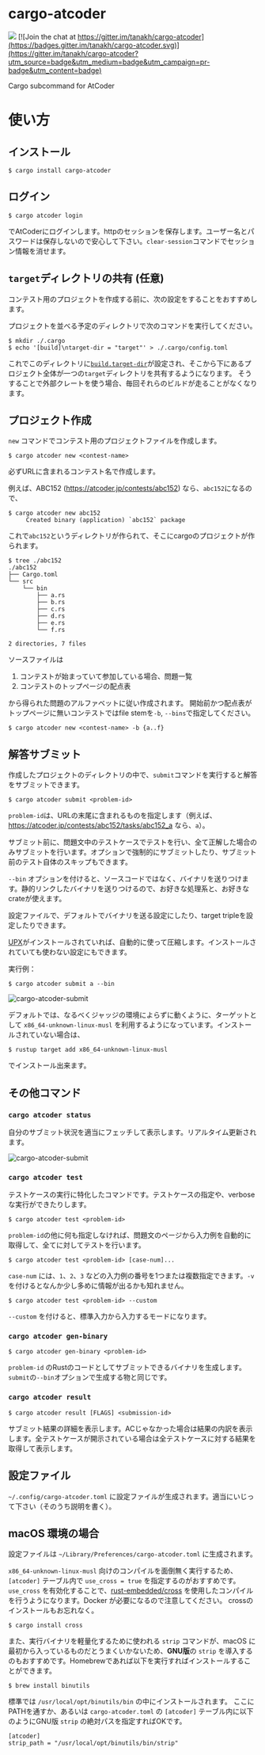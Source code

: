 # cargo-atcoder

![](https://github.com/tanakh/cargo-atcoder/workflows/Rust/badge.svg) [![Join the chat at https://gitter.im/tanakh/cargo-atcoder](https://badges.gitter.im/tanakh/cargo-atcoder.svg)](https://gitter.im/tanakh/cargo-atcoder?utm_source=badge&utm_medium=badge&utm_campaign=pr-badge&utm_content=badge)

Cargo subcommand for AtCoder

# 使い方

## インストール

```
$ cargo install cargo-atcoder
```

## ログイン

```
$ cargo atcoder login
```

でAtCoderにログインします。httpのセッションを保存します。ユーザー名とパスワードは保存しないので安心して下さい。`clear-session`コマンドでセッション情報を消せます。

## `target`ディレクトリの共有 (任意)

コンテスト用のプロジェクトを作成する前に、次の設定をすることをおすすめします。

プロジェクトを並べる予定のディレクトリで次のコマンドを実行してください。

```console
$ mkdir ./.cargo
$ echo '[build]\ntarget-dir = "target"' > ./.cargo/config.toml
```

これでこのディレクトリに[`build.target-dir`](https://doc.rust-lang.org/cargo/reference/config.html#buildtarget-dir)が設定され、そこから下にあるプロジェクト全体が一つの`target`ディレクトリを共有するようになります。
そうすることで外部クレートを使う場合、毎回それらのビルドが走ることがなくなります。

## プロジェクト作成

`new` コマンドでコンテスト用のプロジェクトファイルを作成します。

```
$ cargo atcoder new <contest-name>
```

必ずURLに含まれるコンテスト名で作成します。

例えば、ABC152 (<https://atcoder.jp/contests/abc152>) なら、`abc152`になるので、

```console
$ cargo atcoder new abc152
     Created binary (application) `abc152` package
```

これで`abc152`というディレクトリが作られて、そこにcargoのプロジェクトが作られます。

```console
$ tree ./abc152
./abc152
├── Cargo.toml
└── src
    └── bin
        ├── a.rs
        ├── b.rs
        ├── c.rs
        ├── d.rs
        ├── e.rs
        └── f.rs

2 directories, 7 files
```

ソースファイルは

1. コンテストが始まっていて参加している場合、問題一覧
2. コンテストのトップページの配点表

から得られた問題のアルファベットに従い作成されます。
開始前かつ配点表がトップページに無いコンテストではfile stemを`-b`, `--bins`で指定してください。

```
$ cargo atcoder new <contest-name> -b {a..f}
```

## 解答サブミット

作成したプロジェクトのディレクトリの中で、`submit`コマンドを実行すると解答をサブミットできます。

```
$ cargo atcoder submit <problem-id>
```

`problem-id`は、URLの末尾に含まれるものを指定します（例えば、<https://atcoder.jp/contests/abc152/tasks/abc152_a> なら、`a`）。


サブミット前に、問題文中のテストケースでテストを行い、全て正解した場合のみサブミットを行います。オプションで強制的にサブミットしたり、サブミット前のテスト自体のスキップもできます。

`--bin` オプションを付けると、ソースコードではなく、バイナリを送りつけます。静的リンクしたバイナリを送りつけるので、お好きな処理系と、お好きなcrateが使えます。

設定ファイルで、デフォルトでバイナリを送る設定にしたり、target tripleを設定したりできます。

[UPX](https://upx.github.io/)がインストールされていれば、自動的に使って圧縮します。インストールされていても使わない設定にもできます。

実行例：

```
$ cargo atcoder submit a --bin
```

![cargo-atcoder-submit](doc/img/cargo-atcoder-submit.gif)

デフォルトでは、なるべくジャッジの環境によらずに動くように、ターゲットとして `x86_64-unknown-linux-musl` を利用するようになっています。インストールされていない場合は、

```
$ rustup target add x86_64-unknown-linux-musl
```

でインストール出来ます。

## その他コマンド

### `cargo atcoder status`

自分のサブミット状況を適当にフェッチして表示します。リアルタイム更新されます。

![cargo-atcoder-submit](doc/img/cargo-atcoder-status.gif)


### `cargo atcoder test`

テストケースの実行に特化したコマンドです。テストケースの指定や、verboseな実行ができたりします。

```
$ cargo atcoder test <problem-id>
```

`problem-id`の他に何も指定しなければ、問題文のページから入力例を自動的に取得して、全てに対してテストを行います。

```
$ cargo atcoder test <problem-id> [case-num]...
```

`case-num` には、`1`、`2`、`3` などの入力例の番号を1つまたは複数指定できます。`-v` を付けるとなんか少し多めに情報が出るかも知れません。

```
$ cargo atcoder test <problem-id> --custom
```

`--custom` を付けると、標準入力から入力するモードになります。

### `cargo atcoder gen-binary`

```
$ cargo atcoder gen-binary <problem-id>
```

`problem-id` のRustのコードとしてサブミットできるバイナリを生成します。`submit`の`--bin`オプションで生成する物と同じです。

### `cargo atcoder result`

```
$ cargo atcoder result [FLAGS] <submission-id>
```

サブミット結果の詳細を表示します。ACじゃなかった場合は結果の内訳を表示します。全テストケースが開示されている場合は全テストケースに対する結果を取得して表示します。

## 設定ファイル

`~/.config/cargo-atcoder.toml` に設定ファイルが生成されます。適当にいじって下さい（そのうち説明を書く）。

## macOS 環境の場合

設定ファイルは `~/Library/Preferences/cargo-atcoder.toml` に生成されます。

`x86_64-unknown-linux-musl` 向けのコンパイルを面倒無く実行するため、`[atcoder]` テーブル内で `use_cross = true` を指定するのがおすすめです。`use_cross` を有効化することで、[rust-embedded/cross](https://github.com/rust-embedded/cross) を使用したコンパイルを行うようになります。Docker が必要になるので注意してください。
crossのインストールもお忘れなく。
```
$ cargo install cross
```

また、実行バイナリを軽量化するために使われる `strip` コマンドが、macOS に最初から入っているものだとうまくいかないため、**GNU版**の `strip` を導入するのもおすすめです。Homebrewであれば以下を実行すればインストールすることができます。

```
$ brew install binutils
```

標準では `/usr/local/opt/binutils/bin` の中にインストールされます。
ここにPATHを通すか、あるいは `cargo-atcoder.toml` の `[atcoder]` テーブル内に以下のようにGNU版 `strip` の絶対パスを指定すればOKです。

```
[atcoder]
strip_path = "/usr/local/opt/binutils/bin/strip"
```

